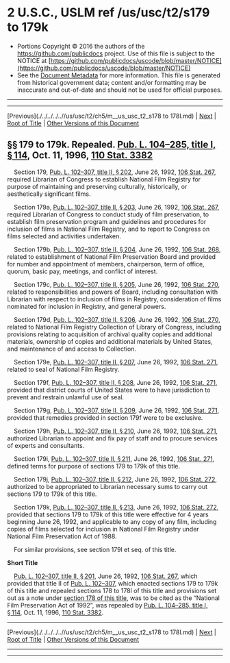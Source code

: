 ---
---

# 2 U.S.C., USLM ref /us/usc/t2/s179 to 179k

* Portions Copyright © 2016 the authors of the https://github.com/publicdocs project.
  Use of this file is subject to the NOTICE at [https://github.com/publicdocs/uscode/blob/master/NOTICE](https://github.com/publicdocs/uscode/blob/master/NOTICE)
* See the [Document Metadata](././../../../..//README.md) for more information.
  This file is generated from historical government data; content and/or formatting may be inaccurate and out-of-date and should not be used for official purposes.

----------
----------

[Previous](./../../../..//us/usc/t2/ch5/m__us_usc_t2_s178 to 178l.md) | [Next](./../../../..//us/usc/t2/ch5/m__us_usc_t2_s179l.md) | [Root of Title](./../../../../) | [Other Versions of this Document](https://publicdocs.github.io/go/links?ns=uslm&ref=%2Fus%2Fusc%2Ft2%2Fs179+to+179k)

## §§ 179 to 179k. Repealed. [Pub. L. 104–285, title I, § 114][/us/pl/104/285/s114], Oct. 11, 1996, [110 Stat. 3382][/us/stat/110/3382]

    Section 179, [Pub. L. 102–307, title II, § 202][/us/pl/102/307/s202], June 26, 1992, [106 Stat. 267][/us/stat/106/267], required Librarian of Congress to establish National Film Registry for purpose of maintaining and preserving culturally, historically, or aesthetically significant films.

    Section 179a, [Pub. L. 102–307, title II, § 203][/us/pl/102/307/s203], June 26, 1992, [106 Stat. 267][/us/stat/106/267], required Librarian of Congress to conduct study of film preservation, to establish film preservation program and guidelines and procedures for inclusion of films in National Film Registry, and to report to Congress on films selected and activities undertaken.

    Section 179b, [Pub. L. 102–307, title II, § 204][/us/pl/102/307/s204], June 26, 1992, [106 Stat. 268][/us/stat/106/268], related to establishment of National Film Preservation Board and provided for number and appointment of members, chairperson, term of office, quorum, basic pay, meetings, and conflict of interest.

    Section 179c, [Pub. L. 102–307, title II, § 205][/us/pl/102/307/s205], June 26, 1992, [106 Stat. 270][/us/stat/106/270], related to responsibilities and powers of Board, including consultation with Librarian with respect to inclusion of films in Registry, consideration of films nominated for inclusion in Registry, and general powers.

    Section 179d, [Pub. L. 102–307, title II, § 206][/us/pl/102/307/s206], June 26, 1992, [106 Stat. 270][/us/stat/106/270], related to National Film Registry Collection of Library of Congress, including provisions relating to acquisition of archival quality copies and additional materials, ownership of copies and additional materials by United States, and maintenance of and access to Collection.

    Section 179e, [Pub. L. 102–307, title II, § 207][/us/pl/102/307/s207], June 26, 1992, [106 Stat. 271][/us/stat/106/271], related to seal of National Film Registry.

    Section 179f, [Pub. L. 102–307, title II, § 208][/us/pl/102/307/s208], June 26, 1992, [106 Stat. 271][/us/stat/106/271], provided that district courts of United States were to have jurisdiction to prevent and restrain unlawful use of seal.

    Section 179g, [Pub. L. 102–307, title II, § 209][/us/pl/102/307/s209], June 26, 1992, [106 Stat. 271][/us/stat/106/271], provided that remedies provided in section 179f were to be exclusive.

    Section 179h, [Pub. L. 102–307, title II, § 210][/us/pl/102/307/s210], June 26, 1992, [106 Stat. 271][/us/stat/106/271], authorized Librarian to appoint and fix pay of staff and to procure services of experts and consultants.

    Section 179i, [Pub. L. 102–307, title II, § 211][/us/pl/102/307/s211], June 26, 1992, [106 Stat. 271][/us/stat/106/271], defined terms for purpose of sections 179 to 179k of this title.

    Section 179j, [Pub. L. 102–307, title II, § 212][/us/pl/102/307/s212], June 26, 1992, [106 Stat. 272][/us/stat/106/272], authorized to be appropriated to Librarian necessary sums to carry out sections 179 to 179k of this title.

    Section 179k, [Pub. L. 102–307, title II, § 213][/us/pl/102/307/s213], June 26, 1992, [106 Stat. 272][/us/stat/106/272], provided that sections 179 to 179k of this title were effective for 4 years beginning June 26, 1992, and applicable to any copy of any film, including copies of films selected for inclusion in National Film Registry under National Film Preservation Act of 1988.

    For similar provisions, see section 179l et seq. of this title.

 __Short Title__ 

    [Pub. L. 102–307, title II, § 201][/us/pl/102/307/s201], June 26, 1992, [106 Stat. 267][/us/stat/106/267], which provided that title II of [Pub. L. 102–307][/us/pl/102/307], which enacted sections 179 to 179k of this title and repealed sections 178 to 178l of this title and provisions set out as a note under [section 178 of this title][/us/usc/t2/s178], was to be cited as the “National Film Preservation Act of 1992”, was repealed by [Pub. L. 104–285, title I, § 114][/us/pl/104/285/s114], Oct. 11, 1996, [110 Stat. 3382][/us/stat/110/3382].

----------

[Previous](./../../../..//us/usc/t2/ch5/m__us_usc_t2_s178 to 178l.md) | [Next](./../../../..//us/usc/t2/ch5/m__us_usc_t2_s179l.md) | [Root of Title](./../../../../) | [Other Versions of this Document](https://publicdocs.github.io/go/links?ns=uslm&ref=%2Fus%2Fusc%2Ft2%2Fs179+to+179k)

----------
----------

[/us/pl/104/285/s114]: https://publicdocs.github.io/go/links?ns=uslm&ref=%2Fus%2Fpl%2F104%2F285%2Fs114
[/us/stat/110/3382]: https://publicdocs.github.io/go/links?ns=uslm&ref=%2Fus%2Fstat%2F110%2F3382
[/us/pl/102/307/s202]: https://publicdocs.github.io/go/links?ns=uslm&ref=%2Fus%2Fpl%2F102%2F307%2Fs202
[/us/stat/106/267]: https://publicdocs.github.io/go/links?ns=uslm&ref=%2Fus%2Fstat%2F106%2F267
[/us/pl/102/307/s203]: https://publicdocs.github.io/go/links?ns=uslm&ref=%2Fus%2Fpl%2F102%2F307%2Fs203
[/us/stat/106/267]: https://publicdocs.github.io/go/links?ns=uslm&ref=%2Fus%2Fstat%2F106%2F267
[/us/pl/102/307/s204]: https://publicdocs.github.io/go/links?ns=uslm&ref=%2Fus%2Fpl%2F102%2F307%2Fs204
[/us/stat/106/268]: https://publicdocs.github.io/go/links?ns=uslm&ref=%2Fus%2Fstat%2F106%2F268
[/us/pl/102/307/s205]: https://publicdocs.github.io/go/links?ns=uslm&ref=%2Fus%2Fpl%2F102%2F307%2Fs205
[/us/stat/106/270]: https://publicdocs.github.io/go/links?ns=uslm&ref=%2Fus%2Fstat%2F106%2F270
[/us/pl/102/307/s206]: https://publicdocs.github.io/go/links?ns=uslm&ref=%2Fus%2Fpl%2F102%2F307%2Fs206
[/us/stat/106/270]: https://publicdocs.github.io/go/links?ns=uslm&ref=%2Fus%2Fstat%2F106%2F270
[/us/pl/102/307/s207]: https://publicdocs.github.io/go/links?ns=uslm&ref=%2Fus%2Fpl%2F102%2F307%2Fs207
[/us/stat/106/271]: https://publicdocs.github.io/go/links?ns=uslm&ref=%2Fus%2Fstat%2F106%2F271
[/us/pl/102/307/s208]: https://publicdocs.github.io/go/links?ns=uslm&ref=%2Fus%2Fpl%2F102%2F307%2Fs208
[/us/stat/106/271]: https://publicdocs.github.io/go/links?ns=uslm&ref=%2Fus%2Fstat%2F106%2F271
[/us/pl/102/307/s209]: https://publicdocs.github.io/go/links?ns=uslm&ref=%2Fus%2Fpl%2F102%2F307%2Fs209
[/us/stat/106/271]: https://publicdocs.github.io/go/links?ns=uslm&ref=%2Fus%2Fstat%2F106%2F271
[/us/pl/102/307/s210]: https://publicdocs.github.io/go/links?ns=uslm&ref=%2Fus%2Fpl%2F102%2F307%2Fs210
[/us/stat/106/271]: https://publicdocs.github.io/go/links?ns=uslm&ref=%2Fus%2Fstat%2F106%2F271
[/us/pl/102/307/s211]: https://publicdocs.github.io/go/links?ns=uslm&ref=%2Fus%2Fpl%2F102%2F307%2Fs211
[/us/stat/106/271]: https://publicdocs.github.io/go/links?ns=uslm&ref=%2Fus%2Fstat%2F106%2F271
[/us/pl/102/307/s212]: https://publicdocs.github.io/go/links?ns=uslm&ref=%2Fus%2Fpl%2F102%2F307%2Fs212
[/us/stat/106/272]: https://publicdocs.github.io/go/links?ns=uslm&ref=%2Fus%2Fstat%2F106%2F272
[/us/pl/102/307/s213]: https://publicdocs.github.io/go/links?ns=uslm&ref=%2Fus%2Fpl%2F102%2F307%2Fs213
[/us/stat/106/272]: https://publicdocs.github.io/go/links?ns=uslm&ref=%2Fus%2Fstat%2F106%2F272
[/us/pl/102/307/s201]: https://publicdocs.github.io/go/links?ns=uslm&ref=%2Fus%2Fpl%2F102%2F307%2Fs201
[/us/stat/106/267]: https://publicdocs.github.io/go/links?ns=uslm&ref=%2Fus%2Fstat%2F106%2F267
[/us/pl/102/307]: https://publicdocs.github.io/go/links?ns=uslm&ref=%2Fus%2Fpl%2F102%2F307
[/us/usc/t2/s178]: https://publicdocs.github.io/go/links?ns=uslm&ref=%2Fus%2Fusc%2Ft2%2Fs178
[/us/pl/104/285/s114]: https://publicdocs.github.io/go/links?ns=uslm&ref=%2Fus%2Fpl%2F104%2F285%2Fs114
[/us/stat/110/3382]: https://publicdocs.github.io/go/links?ns=uslm&ref=%2Fus%2Fstat%2F110%2F3382


